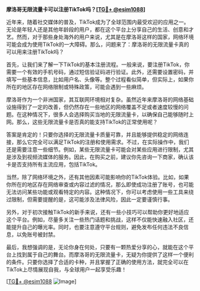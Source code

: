 **摩洛哥无限流量卡可以注册TikTok吗？[[TG💪+ @esim1088](https://t.me/s/esim1088)]**

近年来，随着社交媒体的普及，TikTok成为了全球范围内最受欢迎的应用之一。无论是年轻人还是其他年龄段的用户，都在这个平台上分享自己的生活、创意和才艺。然而，对于那些身处海外的用户来说，尤其是在摩洛哥这样的国家，网络环境可能会成为使用TikTok的一大障碍。那么，问题来了：摩洛哥的无限流量卡真的可以用来注册TikTok吗？

首先，让我们来了解一下TikTok的基本注册流程。一般来说，要注册TikTok，你需要一个有效的手机号码，通过短信验证码进行验证。此外，还需要设置密码，并填写一些基本信息，比如用户名、头像等。整个过程看似简单，但实际上，如果你所在的地区存在网络限制或特殊政策，可能会遇到一些麻烦。

摩洛哥作为一个非洲国家，其互联网环境相对复杂。虽然近年来摩洛哥的网络基础设施得到了一定的改善，但仍然存在一些地区的网络覆盖不足或者速度较慢的问题。在这种情况下，很多人会选择购买当地的无限流量卡，以确保自己能够随时上网。那么，这些无限流量卡是否真的能支持TikTok的正常使用呢？

答案是肯定的！只要你选择的无限流量卡质量可靠，并且能够提供稳定的网络连接，那么它完全可以满足TikTok的注册和使用需求。不过，在实际操作中，我们还是需要注意一些细节。例如，某些无限流量卡可能会对某些应用进行限制，尤其是涉及到视频流媒体的服务。因此，在购买之前，建议你先咨询一下商家，确认该卡是否支持所有主流应用，包括TikTok。

当然，除了网络环境之外，还有其他因素可能影响你的TikTok体验。比如，如果你所在的地区存在网络审查或内容过滤的情况，那么即使成功注册了账号，也可能无法访问某些功能或观看特定的内容。这种情况下，你可以考虑使用一些工具来绕过限制，但需要提醒的是，这可能涉及法律风险，因此一定要谨慎行事。

另外，对于初次接触TikTok的新手来说，还有一些小技巧可以帮助你更好地适应这个平台。例如，尽量多关注一些热门话题和挑战，这样不仅能快速融入社区，还能提升自己的曝光率。同时，也要注意遵守平台规则，避免发布任何违法不良信息，以免账号被封禁。

最后，我想强调的是，无论你身在何处，只要有一颗热爱分享的心，就能在这个平台上找到属于自己的舞台。而摩洛哥的无限流量卡，无疑为你提供了这样一个便利的条件。只要你选择了合适的卡种，并且掌握了正确的使用方法，就完全可以在TikTok上尽情展现自我，与全球用户一起享受乐趣！

[[TG💪+ @esim1088](https://t.me/s/esim1088) ![Image](https://i.postimg.cc/4NQfJmqS/Snipaste-2025-05-13-00-14-12.png)]